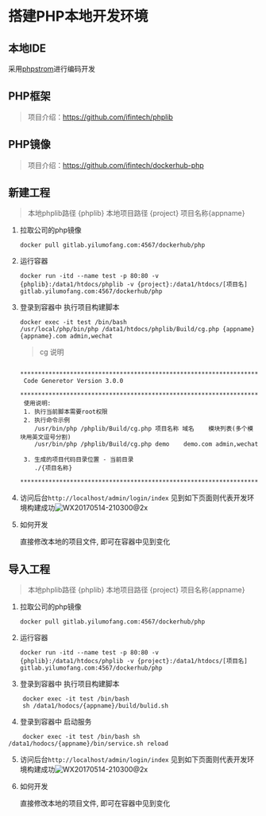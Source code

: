 # 搭建PHP本地开发环境

## 本地IDE 

采用[phpstrom](http://www.jetbrains.com/phpstorm/)进行编码开发

## PHP框架

> 项目介绍：https://github.com/ifintech/phplib

## PHP镜像

> 项目介绍：https://github.com/ifintech/dockerhub-php

## 新建工程

> 本地phplib路径 {phplib}
> 本地项目路径 {project}
> 项目名称{appname}


1. 拉取公司的php镜像

   ```shell
   docker pull gitlab.yilumofang.com:4567/dockerhub/php
   ```

2. 运行容器

   ```shell
   docker run -itd --name test -p 80:80 -v {phplib}:/data1/htdocs/phplib -v {project}:/data1/htdocs/[项目名] gitlab.yilumofang.com:4567/dockerhub/php
   ```

3. 登录到容器中 执行项目构建脚本

   ```shell
   docker exec -it test /bin/bash
   /usr/local/php/bin/php /data1/htdocs/phplib/Build/cg.php {appname} {appname}.com admin,wechat
   ```
   > cg 说明
   ```text
    *******************************************************************************************
    Code Generetor Version 3.0.0
    *******************************************************************************************
    使用说明:
    1. 执行当前脚本需要root权限
    2. 执行命令示例
       /usr/bin/php /phplib/Build/cg.php 项目名称 域名    模块列表(多个模块用英文逗号分割)
       /usr/bin/php /phplib/Build/cg.php demo    demo.com admin,wechat
       
    3. 生成的项目代码目录位置 - 当前目录
       ./{项目名称}
    *******************************************************************************************
    ```

4. 访问后台`http://localhost/admin/login/index`  见到如下页面则代表开发环境构建成功![WX20170514-210300@2x](http://ww1.sinaimg.cn/large/006tNbRwly1ffm9wija05j31kw0s7h8k.jpg)

5. 如何开发

   直接修改本地的项目文件, 即可在容器中见到变化
   
   
## 导入工程

> 本地phplib路径 {phplib}
> 本地项目路径 {project}
> 项目名称{appname}

1. 拉取公司的php镜像

   ```shell
   docker pull gitlab.yilumofang.com:4567/dockerhub/php
   ```

2. 运行容器

   ```shell
   docker run -itd --name test -p 80:80 -v {phplib}:/data1/htdocs/phplib -v {project}:/data1/htdocs/[项目名] gitlab.yilumofang.com:4567/dockerhub/php
   ```

3. 登录到容器中 执行项目构建脚本

```shell
    docker exec -it test /bin/bash
    sh /data1/hodocs/{appname}/build/bulid.sh
```
   
4. 登录到容器中 启动服务

```shell
    docker exec -it test /bin/bash sh /data1/hodocs/{appname}/bin/service.sh reload
```

5. 访问后台`http://localhost/admin/login/index`  见到如下页面则代表开发环境构建成功![WX20170514-210300@2x](http://ww1.sinaimg.cn/large/006tNbRwly1ffm9wija05j31kw0s7h8k.jpg)

6. 如何开发

   直接修改本地的项目文件, 即可在容器中见到变化